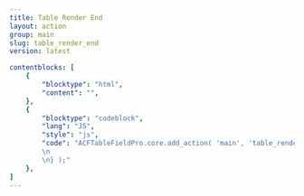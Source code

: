 ```yaml
---
title: Table Render End
layout: action
group: main
slug: table_render_end
version: latest

contentblocks: [
	{
		"blocktype": "html",
		"content": "",
	},
	{
		"blocktype": "codeblock",
		"lang": "JS",
		"style": "js",
		"code": "ACFTableFieldPro.core.add_action( 'main', 'table_render_end', function( table ) {
		\n
		\n} );"
	},
]
---
```

